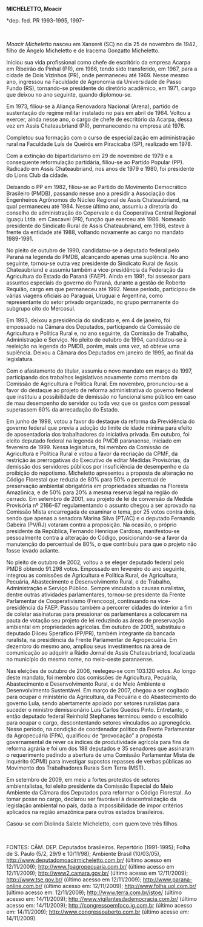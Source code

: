 **MICHELETTO, Moacir**

\*dep. fed. PR 1993-1995, 1997-

 

*Moacir Micheletto* nasceu em Xanxerê (SC) no dia 25 de novembro de
1942, filho de Ângelo Micheletto e de Iracema Gonzatto Micheletto.

Iniciou sua vida profissional como chefe de escritório da empresa Acarpa
em Ribeirão do Pinhal (PR), em 1966, tendo sido transferido, em 1967,
para a cidade de Dois Vizinhos (PR), onde permaneceu até 1969. Nesse
mesmo ano, ingressou na Faculdade de Agronomia da Universidade de Passo
Fundo (RS), tornando-se presidente do diretório acadêmico, em 1971,
cargo que deixou no ano seguinte, quando diplomou-se.

Em 1973, filiou-se à Aliança Renovadora Nacional (Arena), partido de
sustentação do regime militar instalado no país em abril de 1964. Voltou
a exercer, ainda nesse ano, o cargo de chefe de escritório da Acarpa,
dessa vez em Assis Chateaubriand (PR), permanecendo na empresa até 1976.

Completou sua formação com o curso de especialização em administração
rural na Faculdade Luís de Queirós em Piracicaba (SP), realizado em
1978.

Com a extinção do bipartidarismo em 29 de novembro de 1979 e a
consequente reformulação partidária, filiou-se ao Partido Popular (PP).
Radicado em Assis Chateaubriand, nos anos de 1979 e 1980, foi presidente
do Lions Club da cidade.

Deixando o PP em 1982, filiou-se ao Partido do Movimento Democrático
Brasileiro (PMDB), passando nesse ano a presidir a Associação dos
Engenheiros Agrônomos do Núcleo Regional de Assis Chateaubriand, na qual
permaneceu até 1984. Nesse último ano, assumiu a diretoria do conselho
de administração do Copervale e da Cooperativa Central Regional Iguaçu
Ltda. em Cascavel (PR), função que exerceu até 1986. Nomeado presidente
do Sindicato Rural de Assis Chateaubriand, em 1986, esteve à frente da
entidade até 1988, voltando novamente ao cargo no mandato 1989-1991.

No pleito de outubro de 1990, candidatou-se a deputado federal pelo
Paraná na legenda do PMDB, alcançando apenas uma suplência. No ano
seguinte, tornou-se outra vez presidente do Sindicato Rural de Assis
Chateaubriand e assumiu também a vice-presidência da Federação da
Agricultura do Estado do Paraná (FAEP). Ainda em 1991, foi assessor para
assuntos especiais do governo do Paraná, durante a gestão de Roberto
Requião, cargo em que permaneceu até 1992. Nesse período, participou de
várias viagens oficiais ao Paraguai, Uruguai e Argentina, como
representante do setor privado organizado, no grupo permanente do
subgrupo oito do Mercosul.

Em 1993, deixou a presidência do sindicato e, em 4 de janeiro, foi
empossado na Câmara dos Deputados, participando da Comissão de
Agricultura e Política Rural e, no ano seguinte, da Comissão de
Trabalho, Administração e Serviço. No pleito de outubro de 1994,
candidatou-se à reeleição na legenda do PMDB, porém, mais uma vez, só
obteve uma suplência. Deixou a Câmara dos Deputados em janeiro de 1995,
ao final da legislatura.

Com o afastamento do titular, assumiu o novo mandato em março de 1997,
participando dos trabalhos legislativos novamente como membro da
Comissão de Agricultura e Política Rural. Em novembro, pronunciou-se a
favor do destaque ao projeto de reforma administrativa do governo
federal que instituiu a possibilidade de demissão no funcionalismo
público em caso de mau desempenho do servidor ou toda vez que os gastos
com pessoal superassem 60% da arrecadação do Estado.

Em junho de 1998, votou a favor do destaque da reforma da Previdência do
governo federal que previa a adoção do limite de idade mínima para
efeito de aposentadoria dos trabalhadores da iniciativa privada. Em
outubro, foi eleito deputado federal na legenda do PMDB paranaense,
iniciado em fevereiro de 1999. Nessa legislatura, foi membro da Comissão
de Agricultura e Política Rural e votou a favor da recriação da CPMF, da
restrição às prerrogativas do Executivo de editar Medidas Provisórias,
da demissão dos servidores públicos por insuficiência de desempenho e da
proibição do nepotismo. Micheletto apresentou a proposta de alteração no
Código Florestal que reduzia de 80% para 50% o percentual de preservação
ambiental obrigatória em propriedades situadas na Floresta Amazônica, e
de 50% para 20% a mesma reserva legal na região do cerrado. Em setembro
de 2001, seu projeto de lei de conversão da Medida Provisória nº 2166-67
regulamentando o assunto chegou a ser aprovado na Comissão Mista
encarregada de examinar o tema, por 25 votos contra dois, sendo que
apenas a senadora Marina Silva (PT/AC) e o deputado Fernando Gabeira
(PV/RJ) votaram contra a proposição. Na ocasião, o próprio presidente da
República, Fernando Henrique Cardoso, manifestou-se pessoalmente contra
a alteração do Código, posicionando-se a favor da manutenção do
percentual de 80%, o que contribuiu para que o projeto não fosse levado
adiante.

No pleito de outubro de 2002, voltou a se eleger deputado federal pelo
PMDB obtendo 91.298 votos. Empossado em fevereiro do ano seguinte,
integrou as comissões de Agricultura e Política Rural, de Agricultura,
Pecuária, Abastecimento e Desenvolvimento Rural, e de Trabalho,
Administração e Serviço Público. Sempre vinculado a causas ruralistas,
dentre outras atividades parlamentares, tornou-se presidente da Frente
Parlamentar de Cooperativismo (Frencoop), continuando na
vice-presidência da FAEP. Passou também a percorrer cidades do interior
a fim de coletar assinaturas para pressionar os parlamentares a
colocarem na pauta de votação seu projeto de lei reduzindo as áreas de
preservação ambiental em propriedades agrícolas. Em outubro de 2005,
substituiu o deputado Dilceu Sperafico (PP/PR), também integrante da
bancada ruralista, na presidência da Frente Parlamentar de Agropecuária.
Em dezembro do mesmo ano, ampliou seus investimentos na área de
comunicação ao adquirir a Rádio Jornal de Assis Chateaubriand,
localizada no município do mesmo nome, no meio-oeste paranaense.

Nas eleições de outubro de 2006, reelegeu-se com 103.120 votos. Ao longo
deste mandato, foi membro das comissões de Agricultura, Pecuária,
Abastecimento e Desenvolvimento Rural, e de Meio Ambiente e
Desenvolvimento Sustentável. Em março de 2007, chegou a ser cogitado
para ocupar o ministério da Agricultura, da Pecuária e do Abastecimento
do governo Lula, sendo abertamente apoiado por setores ruralistas para
suceder o ministro demissionário Luís Carlos Guedes Pinto. Entretanto, o
então deputado federal Reinhold Stephanes terminou sendo o escolhido
para ocupar o cargo, descontentando setores vinculados ao agronegócio.
Nesse período, na condição de coordenador político da Frente Parlamentar
da Agropecuária (FPA), qualificou de “provocação” a proposta
governamental de rever os índices de produtividade agrícola para fins de
reforma agrária e foi um dos 188 deputados e 35 senadores que assinaram
o requerimento pedindo a abertura de uma Comissão Parlamentar Mista de
Inquérito (CPMI) para investigar supostos repasses de verbas públicas ao
Movimento dos Trabalhadores Rurais Sem Terra (MST).

Em setembro de 2009, em meio a fortes protestos de setores
ambientalistas, foi eleito presidente da Comissão Especial do Meio
Ambiente da Câmara dos Deputados para reformar o Código Florestal. Ao
tomar posse no cargo, declarou ser favorável à descentralização da
legislação ambiental no país, dada a impossibilidade de impor critérios
aplicados na região amazônica para outros estados brasileiros.

Casou-se com Diolinda Salete Micheletto, com quem teve três filhos.

 

FONTES: CÂM. DEP. Deputados brasileiros. Repertório (1991-1995); Folha
de S. Paulo (5/2, 29/9 e 10/11/98); Ambiente Brasil (10/03/05),
http://www.deputadomoacirmicheletto.com.br/ (último acesso em
12/11/2009); http://www.fpagropecuaria.com.br/ (último acesso em
12/11/2009); http://www2.camara.gov.br/ (último acesso em 12/11/2009);
http://www.tse.gov.br/ (último acesso em 12/11/2009);
http://www.parana-online.com.br/ (último acesso em: 12/11/2009);
http://www.folha.uol.com.br/ (último acesso em: 12/11/2009);
http://www.terra.com.br/istoe/ (último acesso em: 14/11/2009);
http://www.vigilantesdademocracia.com.br/ (último acesso em:
14/11/2009); http://congressoemfoco.ig.com.br (último acesso em:
14/11/2009); http://www.congressoaberto.com.br (último acesso em:
14/11/2009).

 
